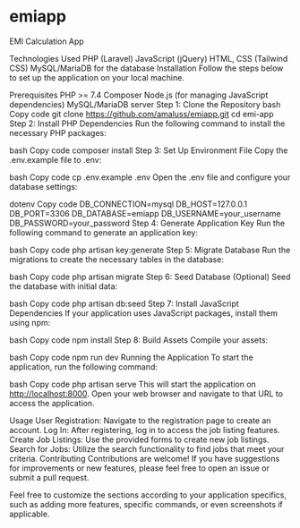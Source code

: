 # emiapp
 
EMI Calculation  App

Technologies Used
PHP (Laravel)
JavaScript (jQuery)
HTML, CSS (Tailwind CSS)
MySQL/MariaDB for the database
Installation
Follow the steps below to set up the application on your local machine.

Prerequisites
PHP >= 7.4
Composer
Node.js (for managing JavaScript dependencies)
MySQL/MariaDB server
Step 1: Clone the Repository
bash
Copy code
git clone <https://github.com/amaluss/emiapp.git>
cd emi-app
Step 2: Install PHP Dependencies
Run the following command to install the necessary PHP packages:

bash
Copy code
composer install
Step 3: Set Up Environment File
Copy the .env.example file to .env:

bash
Copy code
cp .env.example .env
Open the .env file and configure your database settings:

dotenv
Copy code
DB_CONNECTION=mysql
DB_HOST=127.0.0.1
DB_PORT=3306
DB_DATABASE=emiapp
DB_USERNAME=your_username
DB_PASSWORD=your_password
Step 4: Generate Application Key
Run the following command to generate an application key:

bash
Copy code
php artisan key:generate
Step 5: Migrate Database
Run the migrations to create the necessary tables in the database:

bash
Copy code
php artisan migrate
Step 6: Seed Database
(Optional) Seed the database with initial data:

bash
Copy code
php artisan db:seed
Step 7: Install JavaScript Dependencies
If your application uses JavaScript packages, install them using npm:

bash
Copy code
npm install
Step 8: Build Assets
Compile your assets:

bash
Copy code
npm run dev
Running the Application
To start the application, run the following command:

bash
Copy code
php artisan serve
This will start the application on <http://localhost:8000>. Open your web browser and navigate to that URL to access the application.

Usage
User Registration: Navigate to the registration page to create an account.
Log In: After registering, log in to access the job listing features.
Create Job Listings: Use the provided forms to create new job listings.
Search for Jobs: Utilize the search functionality to find jobs that meet your criteria.
Contributing
Contributions are welcome! If you have suggestions for improvements or new features, please feel free to open an issue or submit a pull request.

Feel free to customize the sections according to your application specifics, such as adding more features, specific commands, or even screenshots if applicable.
